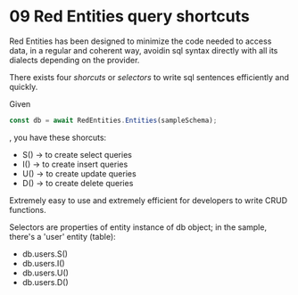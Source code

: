 # 09 Red Entities query shortcuts

Red Entities has been designed to minimize the code needed to access data, in a regular and coherent way, avoidin sql syntax directly with all its dialects depending on the provider.

There exists four *shorcuts* or *selectors* to write sql sentences efficiently and quickly.

Given 

```js
const db = await RedEntities.Entities(sampleSchema);
```

, you have these shorcuts:

* S() -> to create select queries
* I() -> to create insert queries
* U() -> to create update queries
* D() -> to create delete queries

Extremely easy to use and extremely efficient for developers to write CRUD functions.

Selectors are properties of entity instance of db object; in the sample, there's a 'user' entity (table):

* db.users.S()
* db.users.I()
* db.users.U()
* db.users.D()
